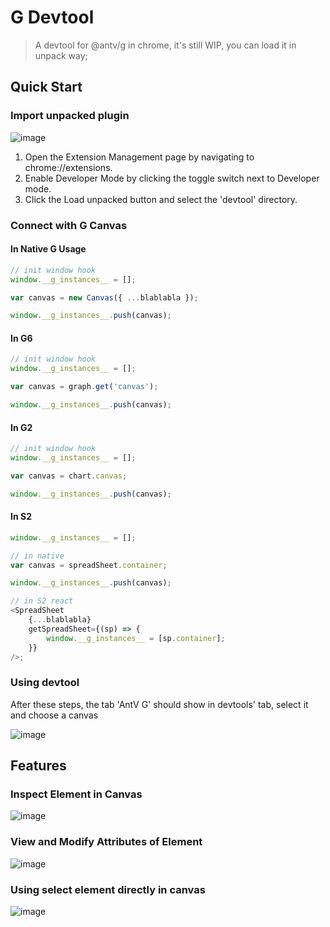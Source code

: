 # G Devtool

> A devtool for @antv/g in chrome, it's still WIP, you can load it in unpack way;

## Quick Start

### Import unpacked plugin

![image](https://user-images.githubusercontent.com/15213473/150081309-61f9c451-c35e-4dab-a23c-ed5e425e7ec5.png)

1. Open the Extension Management page by navigating to chrome://extensions.
2. Enable Developer Mode by clicking the toggle switch next to Developer mode.
3. Click the Load unpacked button and select the 'devtool' directory.

### Connect with G Canvas

#### In Native G Usage

```javascript
// init window hook
window.__g_instances__ = [];

var canvas = new Canvas({ ...blablabla });

window.__g_instances__.push(canvas);
```

#### In G6

```javascript
// init window hook
window.__g_instances__ = [];

var canvas = graph.get('canvas');

window.__g_instances__.push(canvas);
```

#### In G2

```javascript
// init window hook
window.__g_instances__ = [];

var canvas = chart.canvas;

window.__g_instances__.push(canvas);
```

#### In S2

```javascript
window.__g_instances__ = [];

// in native
var canvas = spreadSheet.container;

window.__g_instances__.push(canvas);

// in S2 react
<SpreadSheet
    {...blablabla}
    getSpreadSheet={(sp) => {
        window.__g_instances__ = [sp.container];
    }}
/>;
```

### Using devtool

After these steps, the tab 'AntV G' should show in devtools' tab, select it and choose a canvas

![image](https://user-images.githubusercontent.com/15213473/150081267-fb22d227-3946-4f08-88e8-55086d047da0.png)

## Features

### Inspect Element in Canvas

![image](https://user-images.githubusercontent.com/15213473/150081777-225f785d-60da-4cf6-b443-e8013414b65c.png)

### View and Modify Attributes of Element

![image](https://user-images.githubusercontent.com/15213473/150082189-e915f886-4c60-42a3-b4c6-a731541a0e79.png)

### Using select element directly in canvas

![image](https://user-images.githubusercontent.com/15213473/150082485-46b5c750-de64-42f7-882b-a3ff4db95826.png)
